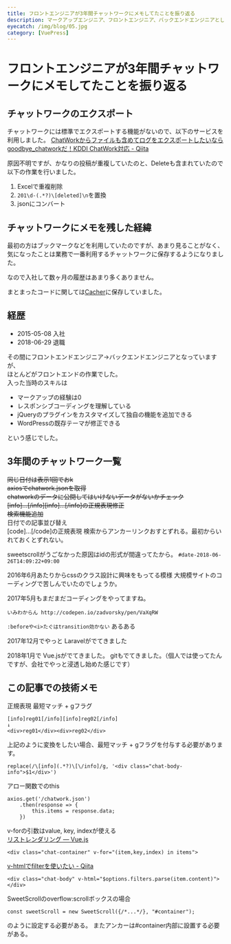 ```yaml
---
title: フロントエンジニアが3年間チャットワークにメモしてたことを振り返る
description: マークアップエンジニア、フロントエンジニア、バックエンドエンジニアとして3年間働いた会社で業務中に気になったことのメモを振り返ります。
eyecatch: /img/blog/05.jpg
category: [VuePress]
---
```


# フロントエンジニアが3年間チャットワークにメモしてたことを振り返る

<Adsense
	data-ad-client="ca-pub-9870466105427266">
</Adsense>

<InArticleAdsense
    data-ad-client="ca-pub-9870466105427266">
</InArticleAdsense>

<InFeedAdsense
	data-ad-layout-key="-fg+5n+6t-e7+r"
    data-ad-client="ca-pub-9870466105427266">
</InFeedAdsense>

## チャットワークのエクスポート

チャットワークには標準でエクスポートする機能がないので、以下のサービスを利用しました。
[ChatWorkからファイルも含めてログをエクスポートしたいならgoodbye\_chatworkだ！KDDI ChatWork対応 \- Qiita](https://qiita.com/hirokishirai/items/29bfdfc6d61b911aacc1)

原因不明ですが、かなりの投稿が重複していたのと、Deleteも含まれていたので以下の作業を行いました。
1. Excelで重複削除
2. `201\d-(.*?)\[deleted]\n`を置換
3. jsonにコンバート


<Adsense
    data-ad-client="ca-pub-9870466105427266">
</Adsense>

## チャットワークにメモを残した経緯

最初の方はブックマークなどを利用していたのですが、あまり見ることがなく、
気になったことは業務で一番利用するチャットワークに保存するようになりました。

なので入社して数ヶ月の履歴はあまり多くありません。

まとまったコードに関しては[Cacher](https://www.cacher.io/)に保存していました。

## 経歴
* 2015-05-08 入社
* 2018-06-29 退職

その間にフロントエンドエンジニア→バックエンドエンジニアとなっていますが、  
ほとんどがフロントエンドの作業でした。  
入った当時のスキルは

* マークアップの経験は0
* レスポンシブコーディングを理解している
* jQueryのプラグインをカスタマイズして独自の機能を追加できる
* WordPressの既存テーマが修正できる

という感じでした。

## 3年間のチャットワーク一覧

<ChatList/>

~~同じ日付は表示1回でおk~~  
~~axiosでchatwork.jsonを取得~~  
~~chatworkのデータに公開してはいけないデータがないかチェック~~  
~~[info]...[/info][info]...[/info]の正規表現修正~~  
~~検索機能追加~~  
日付での記事並び替え  
[code]...[/code]の正規表現
検索からアンカーリンクおすとずれる。最初からいれておくとずれない。

sweetscrollがうごなかった原因はidの形式が間違ってたから。
`#date-2018-06-26T14:09:22+09:00`

2016年6月あたりからcssのクラス設計に興味をもってる模様
大規模サイトのコーディングで苦しんでいたのでしょうか。

2017年5月もまだまだコーディングをやってますね。

`いみわからん http://codepen.io/zadvorsky/pen/VaXqRW`

`:beforeや<i>たぐはtransition効かない`
あるある

2017年12月でやっと
Laravelがでてきました

2018年1月で
Vue.jsがでてきました。
gitもでてきました。（個人では使ってたんですが、会社でやっと浸透し始めた感じです）

## この記事での技術メモ


正規表現 最短マッチ + gフラグ
```
[info]reg01[/info][info]reg02[/info]
↓
<div>reg01</div><div>reg02</div>
```
上記のように変換をしたい場合、最短マッチ + gフラグを付与する必要があります。

```
replace(/\[info](.*?)\[\/info]/g, '<div class="chat-body-info">$1</div>')
```

アロー関数でのthis
```
axios.get('/chatwork.json')
	.then(response => {
	    this.items = response.data;
	})
```

v-forの引数はvalue, key, indexが使える  
[リストレンダリング — Vue\.js](https://jp.vuejs.org/v2/guide/list.html#%E3%82%AA%E3%83%96%E3%82%B8%E3%82%A7%E3%82%AF%E3%83%88%E3%81%AE-v-for)
```
<div class="chat-container" v-for="(item,key,index) in items">
```

[v\-htmlでfilterを使いたい \- Qiita](https://qiita.com/pokkur/items/e6c7b20852471a9eca29)
```
<div class="chat-body" v-html="$options.filters.parse(item.content)"></div>
```

SweetScrollのoverflow:scrollボックスの場合 
```
const sweetScroll = new SweetScroll({/*...*/}, "#container");
```
のように設定する必要がある。
またアンカーは#container内部に設置する必要がある。
